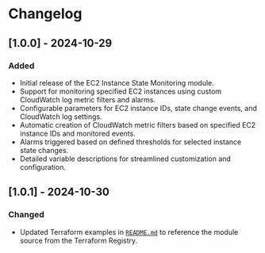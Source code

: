 # Changelog

## [1.0.0] - 2024-10-29

### Added
- Initial release of the EC2 Instance State Monitoring module.
- Support for monitoring specified EC2 instances using custom CloudWatch log metric filters and alarms.
- Configurable parameters for EC2 instance IDs, state change events, and CloudWatch log settings.
- Automatic creation of CloudWatch metric filters based on specified EC2 instance IDs and monitored events.
- Alarms triggered based on defined thresholds for selected instance state changes.
- Detailed variable descriptions for streamlined customization and configuration.

## [1.0.1] - 2024-10-30

### Changed
- Updated Terraform examples in [`README.md`](README.md) to reference the module source from the Terraform Registry.
